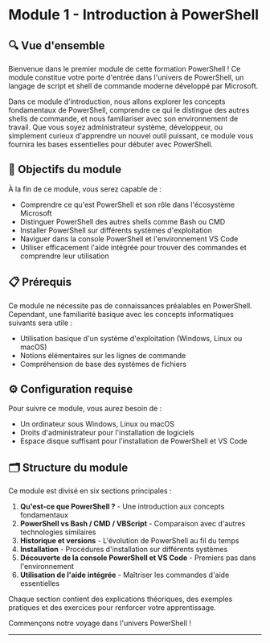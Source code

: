 # Module 1 - Introduction à PowerShell

## 🔍 Vue d'ensemble

Bienvenue dans le premier module de cette formation PowerShell ! Ce module constitue votre porte d'entrée dans l'univers de PowerShell, un langage de script et shell de commande moderne développé par Microsoft.

Dans ce module d'introduction, nous allons explorer les concepts fondamentaux de PowerShell, comprendre ce qui le distingue des autres shells de commande, et nous familiariser avec son environnement de travail. Que vous soyez administrateur système, développeur, ou simplement curieux d'apprendre un nouvel outil puissant, ce module vous fournira les bases essentielles pour débuter avec PowerShell.

## 🎯 Objectifs du module

À la fin de ce module, vous serez capable de :

- Comprendre ce qu'est PowerShell et son rôle dans l'écosystème Microsoft
- Distinguer PowerShell des autres shells comme Bash ou CMD
- Installer PowerShell sur différents systèmes d'exploitation
- Naviguer dans la console PowerShell et l'environnement VS Code
- Utiliser efficacement l'aide intégrée pour trouver des commandes et comprendre leur utilisation

## 📋 Prérequis

Ce module ne nécessite pas de connaissances préalables en PowerShell. Cependant, une familiarité basique avec les concepts informatiques suivants sera utile :

- Utilisation basique d'un système d'exploitation (Windows, Linux ou macOS)
- Notions élémentaires sur les lignes de commande
- Compréhension de base des systèmes de fichiers

## ⚙️ Configuration requise

Pour suivre ce module, vous aurez besoin de :

- Un ordinateur sous Windows, Linux ou macOS
- Droits d'administrateur pour l'installation de logiciels
- Espace disque suffisant pour l'installation de PowerShell et VS Code

## 🗂️ Structure du module

Ce module est divisé en six sections principales :

1. **Qu'est-ce que PowerShell ?** - Une introduction aux concepts fondamentaux
2. **PowerShell vs Bash / CMD / VBScript** - Comparaison avec d'autres technologies similaires
3. **Historique et versions** - L'évolution de PowerShell au fil du temps
4. **Installation** - Procédures d'installation sur différents systèmes
5. **Découverte de la console PowerShell et VS Code** - Premiers pas dans l'environnement
6. **Utilisation de l'aide intégrée** - Maîtriser les commandes d'aide essentielles

Chaque section contient des explications théoriques, des exemples pratiques et des exercices pour renforcer votre apprentissage.

Commençons notre voyage dans l'univers PowerShell !

---
